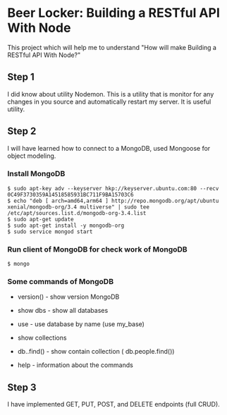 # Beer Locker: Building a RESTful API With Node

This project which will help me to understand "How will make Building a RESTful API With Node?"

## Step 1

I did know about utility  Nodemon. This is a utility that is monitor for any changes in you source and automatically restart my server. It is useful utility.

## Step 2

I will have learned how to connect to a MongoDB, used Mongoose for object modeling.

### Install MongoDB
```
$ sudo apt-key adv --keyserver hkp://keyserver.ubuntu.com:80 --recv 0C49F3730359A14518585931BC711F9BA15703C6
$ echo "deb [ arch=amd64,arm64 ] http://repo.mongodb.org/apt/ubuntu xenial/mongodb-org/3.4 multiverse" | sudo tee /etc/apt/sources.list.d/mongodb-org-3.4.list
$ sudo apt-get update
$ sudo apt-get install -y mongodb-org
$ sudo service mongod start
```
### Run client of MongoDB for check work of MongoDB
```
$ mongo
```
### Some commands of MongoDB

* version() - show version MongoDB

* show dbs - show all databases

* use <name> - use database by name (use my_base)

* show collections

* db.<collection name>.find() - show contain collection (
db.people.find())

* help - information about the commands

## Step 3
I have implemented GET, PUT, POST, and DELETE endpoints (full CRUD).


